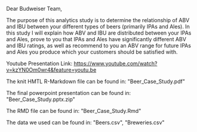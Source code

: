 Dear Budweiser Team, 

The purpose of this analytics study is to determine the relationship of ABV and IBU between your different types of beers (primarily IPAs and Ales). In this study I will explain how ABV and IBU are distributed between your IPAs and Ales, prove to you that IPAs and Ales have significantly different ABV and IBU ratings, as well as recommend to you an ABV range for future IPAs and Ales you produce which your customers should be satisfied with.



Youtube Presentation Link: https://www.youtube.com/watch?v=kzYN0Om0wr4&feature=youtu.be

The knit HMTL R-Markdown file can be found in: "Beer_Case_Study.pdf"

The final powerpoint presentation can be found in: "Beer_Case_Study.pptx.zip"

The RMD file can be found in: "Beer_Case_Study.Rmd"

The data we used can be found in: "Beers.csv", "Breweries.csv"
